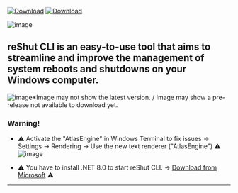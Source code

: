 [![Download](https://custom-icon-badges.demolab.com/badge/-Download-darkgreen?style=for-the-badge&logo=download&logoColor=white "Download reShut CLI")](https://github.com/elNino0916/reShut-CLI/releases/download/1.0.1.3/reShut-Installer.exe)
[![Download](https://custom-icon-badges.demolab.com/badge/-Download_Preview-orange?style=for-the-badge&logo=download&logoColor=white "Download reShut Preview")](https://github.com/elNino0916/reShut-CLI/releases/download/dotNET9_Preview/reShut_Preview-Installer.exe)

![image](https://github.com/elNino0916/reShut-CLI/assets/84574414/a0b9738f-8cee-4b65-98ae-583e01182d11)

 
reShut CLI is an easy-to-use tool that aims to streamline and improve the management of system reboots and shutdowns on your Windows computer.
----------------------
![image](https://github.com/elNino0916/reShut-CLI/assets/84574414/647e5c60-3bdb-43c8-b385-ab2039a1f5ee)*Image may not show the latest version. / Image may show a pre-release not available to download yet.

### Warning!
- ⚠️ Activate the "AtlasEngine" in Windows Terminal to fix issues -> Settings -> Rendering -> Use the new text renderer ("AtlasEngine") ⚠️
 ![image](https://github.com/elNino0916/reShut-CLI/assets/84574414/8d6863d7-3d64-484d-98b2-9da6f12e7cbe)

  
- ⚠️ You have to install .NET 8.0 to start reShut CLI. -> [Download from Microsoft](https://dotnet.microsoft.com/en-us/download/dotnet/thank-you/runtime-desktop-8.0.0-windows-x64-installer?cid=getdotnetcore) ⚠️

--------------------
